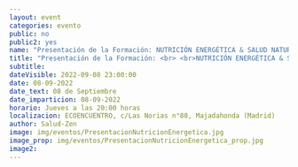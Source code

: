 ```yaml
---
layout: event
categories: evento
public: no
public2: yes
name: "Presentación de la Formación: NUTRICIÓN ENERGÉTICA & SALUD NATURAL"
title: "Presentación de la Formación: <br> <br>NUTRICIÓN ENERGÉTICA & SALUD NATURAL <br> <br>Enfoque Holístico aunando el punto de vista de la Medicina Natural y Biológica con la Filosofía y Medicina Oriental"
subtitle:
dateVisible: 2022-09-08 23:00:00
date: 08-09-2022
date_text: 08 de Septiembre
date_imparticion: 08-09-2022
horario: Jueves a las 20:00 horas
localizacion: ECOENCUENTRO, c/Las Norias n°80, Majadahonda (Madrid)
author: Salud-Zen
image: img/eventos/PresentacionNutricionEnergetica.jpg
image_prop: img/eventos/PresentacionNutricionEnergetica_prop.jpg
image2:
---
```

